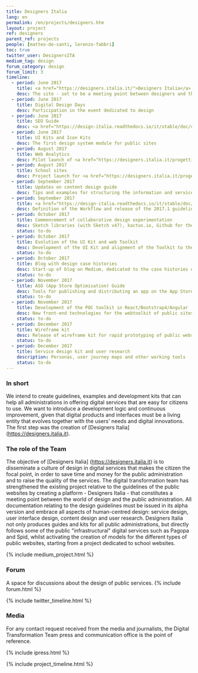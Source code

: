 ```yaml
---
title: Designers Italia
lang: en
permalink: /en/projects/designers.htm
layout: project
ref: designers
parent_ref: projects
people: [matteo-de-santi, lorenzo-fabbri]
toc: true
twitter_user: DesignersITA
medium_tag: design
forum_category: design
forum_limit: 3
timeline:
  - period: June 2017
    title: <a href="https://designers.italia.it/">Designers Italia</a>
    desc: The site - set to be a meeting point between designers and the public administration - is born
  - period: June 2017
    title: Digital Design Days
    desc: Participation in the event dedicated to design
  - period: June 2017
    title: SEO Guide
    desc: <a href="https://design-italia.readthedocs.io/it/stable/doc/content-design/seo.html">Instructions on SEO</a> for public sites
  - period: June 2017
    title: UI Kits and Icon Kits
    desc: The first design system module for public sites
  - period: August 2017
    title: Web Analytics
    desc: Pilot launch of <a href="https://designers.italia.it/progetti/web-analytics/">open-source web analytics</a> with 20 public sites
  - period: August 2017
    title: School sites
    desc: Project launch for <a href="https://designers.italia.it/progetti/siti-scuole/">school website models</a>
  - period: September 2017
    title: Updates on content design guide
    desc: Tips and examples for structuring the information and services on public sites
  - period: September 2017
    title: <a href="https://design-italia.readthedocs.io/it/stable/doc/introduzione-linee-guida-design.html">Versioning guidelines</a>
    desc: Definition of the Workflow and release of the 2017.1 guidelines
  - period: October 2017
    title: Commencement of collaborative design experimentation
    desc: Sketch libraries (with Sketch v47), kactus.io, Github for the UI collaborative kit
    status: to-do
  - period: October 2017
    title: Evolution of the UI Kit and web Toolkit
    desc: Development of the UI Kit and alignment of the Toolkit to the UI Kit
    status: to-do
  - period: October 2017
    title: Blog with design case histories
    desc: Start-up of blog on Medium, dedicated to the case histories of design in public services
    status: to-do
  - period: November 2017
    title: ASO (App Store Optimisation) Guide
    desc: Tools for publishing and distributing an app on the App Store and Google Play
    status: to-do
  - period: November 2017
    title: Development of the POC toolkit in React/Bootstrap4/Angular
    desc: New front-end technologies for the webtoolkit of public sites
    status: to-do
  - period: December 2017
    title: Wireframe kit
    desc: Release of wireframe kit for rapid prototyping of public websites
    status: to-do
  - period: December 2017
    title: Service design kit and user research
    description: Personas, user journey maps and other working tools
    status: to-do
---
```


### In short
We intend to create guidelines, examples and development kits that can help all administrations in offering digital services that are easy for citizens to use. We want to introduce a development logic and continuous improvement, given that digital products and interfaces must be a living entity that evolves together with the users&#39; needs and digital innovations. The first step was the creation of [Designers Italia] (https://designers.italia.it).

### The role of the Team
The objective of [Designers Italia] (https://designers.italia.it) is to disseminate a culture of design in digital services that makes the citizen the focal point, in order to save time and money for the public administration and to raise the quality of the services.
The digital transformation team has strengthened the existing project relative to the guidelines of the public websites by creating a platform - Designers Italia - that constitutes a meeting point between the world of design and the public administration. All documentation relating to the design guidelines must be issued in its alpha version and embrace all aspects of human-centred design: service design, user interface design, content design and user research.
Designers Italia not only produces guides and kits for all public administrations, but directly follows some of the public &quot;infrastructural&quot; digital services such as Pagopa and Spid, whilst activating the creation of models for the different types of public websites, starting from a project dedicated to school websites.


{% include medium_project.html %}

### Forum

A space for discussions about the design of public services.
{% include forum.html %}

{% include twitter_timeline.html %}

### Media
For any contact request received from the media and journalists, the Digital Transformation Team press and communication office is the point of reference.

{% include ipress.html %}
<div id="content-ipress" data-key="01e87bed-f52e-4d6d-af32-c4ea59fd300a" data-lang="en" data-size="100" data-tag="9"></div>
<script type="text/javascript" src="/js/ipress.js"></script>

{% include project_timeline.html %}
